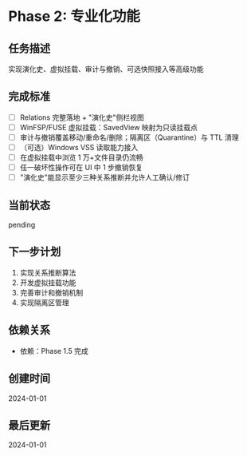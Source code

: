 # Phase 2: 专业化功能

## 任务描述
实现演化史、虚拟挂载、审计与撤销、可选快照接入等高级功能

## 完成标准
- [ ] Relations 完整落地 + "演化史"侧栏视图
- [ ] WinFSP/FUSE 虚拟挂载：SavedView 映射为只读挂载点
- [ ] 审计与撤销覆盖移动/重命名/删除；隔离区（Quarantine）与 TTL 清理
- [ ] （可选）Windows VSS 读取能力接入
- [ ] 在虚拟挂载中浏览 1 万+文件目录仍流畅
- [ ] 任一破坏性操作可在 UI 中 1 步撤销恢复
- [ ] "演化史"能显示至少三种关系推断并允许人工确认/修订

## 当前状态
pending

## 下一步计划
1. 实现关系推断算法
2. 开发虚拟挂载功能
3. 完善审计和撤销机制
4. 实现隔离区管理

## 依赖关系
- 依赖：Phase 1.5 完成

## 创建时间
2024-01-01

## 最后更新
2024-01-01
